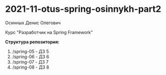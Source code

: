 # 2021-11-otus-spring-osinnykh-part2
Осинных Денис Олегович

Курс "Разработчик на Spring Framework"

**Структура репозитория:**
1. /spring-05 - ДЗ 5
2. /spring-06 - ДЗ 6
3. /spring-07 - ДЗ 7
4. /spring-08 - ДЗ 8
